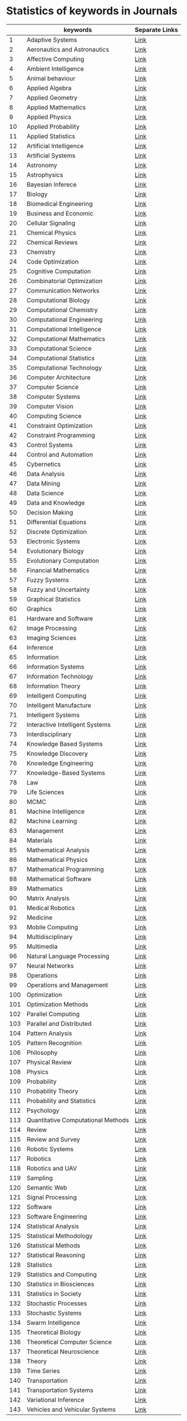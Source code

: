 # Statistics of keywords in Journals

| |keywords|Separate Links|
|-|-      |-             |
| 1 | Adaptive Systems | [Link](data/Journals/Statistics_Journals/Adaptive_Systems.md) |
| 2 | Aeronautics and Astronautics | [Link](data/Journals/Statistics_Journals/Aeronautics_and_Astronautics.md) |
| 3 | Affective Computing | [Link](data/Journals/Statistics_Journals/Affective_Computing.md) |
| 4 | Ambient Intelligence | [Link](data/Journals/Statistics_Journals/Ambient_Intelligence.md) |
| 5 | Animal behaviour | [Link](data/Journals/Statistics_Journals/Animal_behaviour.md) |
| 6 | Applied Algebra | [Link](data/Journals/Statistics_Journals/Applied_Algebra.md) |
| 7 | Applied Geometry | [Link](data/Journals/Statistics_Journals/Applied_Geometry.md) |
| 8 | Applied Mathematics | [Link](data/Journals/Statistics_Journals/Applied_Mathematics.md) |
| 9 | Applied Physics | [Link](data/Journals/Statistics_Journals/Applied_Physics.md) |
| 10 | Applied Probability | [Link](data/Journals/Statistics_Journals/Applied_Probability.md) |
| 11 | Applied Statistics | [Link](data/Journals/Statistics_Journals/Applied_Statistics.md) |
| 12 | Artificial Intelligence | [Link](data/Journals/Statistics_Journals/Artificial_Intelligence.md) |
| 13 | Artificial Systems | [Link](data/Journals/Statistics_Journals/Artificial_Systems.md) |
| 14 | Astronomy | [Link](data/Journals/Statistics_Journals/Astronomy.md) |
| 15 | Astrophysics | [Link](data/Journals/Statistics_Journals/Astrophysics.md) |
| 16 | Bayesian Inferece | [Link](data/Journals/Statistics_Journals/Bayesian_Inferece.md) |
| 17 | Biology | [Link](data/Journals/Statistics_Journals/Biology.md) |
| 18 | Biomedical Engineering | [Link](data/Journals/Statistics_Journals/Biomedical_Engineering.md) |
| 19 | Business and Economic | [Link](data/Journals/Statistics_Journals/Business_and_Economic.md) |
| 20 | Cellular Signaling | [Link](data/Journals/Statistics_Journals/Cellular_Signaling.md) |
| 21 | Chemical Physics | [Link](data/Journals/Statistics_Journals/Chemical_Physics.md) |
| 22 | Chemical Reviews | [Link](data/Journals/Statistics_Journals/Chemical_Reviews.md) |
| 23 | Chemistry | [Link](data/Journals/Statistics_Journals/Chemistry.md) |
| 24 | Code Optimization | [Link](data/Journals/Statistics_Journals/Code_Optimization.md) |
| 25 | Cognitive Computation | [Link](data/Journals/Statistics_Journals/Cognitive_Computation.md) |
| 26 | Combinatorial Optimization | [Link](data/Journals/Statistics_Journals/Combinatorial_Optimization.md) |
| 27 | Communication Networks | [Link](data/Journals/Statistics_Journals/Communication_Networks.md) |
| 28 | Computational Biology | [Link](data/Journals/Statistics_Journals/Computational_Biology.md) |
| 29 | Computational Chemistry | [Link](data/Journals/Statistics_Journals/Computational_Chemistry.md) |
| 30 | Computational Engineering | [Link](data/Journals/Statistics_Journals/Computational_Engineering.md) |
| 31 | Computational Intelligence | [Link](data/Journals/Statistics_Journals/Computational_Intelligence.md) |
| 32 | Computational Mathematics | [Link](data/Journals/Statistics_Journals/Computational_Mathematics.md) |
| 33 | Computational Science | [Link](data/Journals/Statistics_Journals/Computational_Science.md) |
| 34 | Computational Statistics | [Link](data/Journals/Statistics_Journals/Computational_Statistics.md) |
| 35 | Computational Technology | [Link](data/Journals/Statistics_Journals/Computational_Technology.md) |
| 36 | Computer Architecture | [Link](data/Journals/Statistics_Journals/Computer_Architecture.md) |
| 37 | Computer Science | [Link](data/Journals/Statistics_Journals/Computer_Science.md) |
| 38 | Computer Systems | [Link](data/Journals/Statistics_Journals/Computer_Systems.md) |
| 39 | Computer Vision | [Link](data/Journals/Statistics_Journals/Computer_Vision.md) |
| 40 | Computing Science | [Link](data/Journals/Statistics_Journals/Computing_Science.md) |
| 41 | Constraint Optimization | [Link](data/Journals/Statistics_Journals/Constraint_Optimization.md) |
| 42 | Constraint Programming | [Link](data/Journals/Statistics_Journals/Constraint_Programming.md) |
| 43 | Control Systems | [Link](data/Journals/Statistics_Journals/Control_Systems.md) |
| 44 | Control and Automation | [Link](data/Journals/Statistics_Journals/Control_and_Automation.md) |
| 45 | Cybernetics | [Link](data/Journals/Statistics_Journals/Cybernetics.md) |
| 46 | Data Analysis | [Link](data/Journals/Statistics_Journals/Data_Analysis.md) |
| 47 | Data Mining | [Link](data/Journals/Statistics_Journals/Data_Mining.md) |
| 48 | Data Science | [Link](data/Journals/Statistics_Journals/Data_Science.md) |
| 49 | Data and Knowledge | [Link](data/Journals/Statistics_Journals/Data_and_Knowledge.md) |
| 50 | Decision Making | [Link](data/Journals/Statistics_Journals/Decision_Making.md) |
| 51 | Differential Equations | [Link](data/Journals/Statistics_Journals/Differential_Equations.md) |
| 52 | Discrete Optimization | [Link](data/Journals/Statistics_Journals/Discrete_Optimization.md) |
| 53 | Electronic Systems | [Link](data/Journals/Statistics_Journals/Electronic_Systems.md) |
| 54 | Evolutionary Biology | [Link](data/Journals/Statistics_Journals/Evolutionary_Biology.md) |
| 55 | Evolutionary Computation | [Link](data/Journals/Statistics_Journals/Evolutionary_Computation.md) |
| 56 | Financial Mathematics | [Link](data/Journals/Statistics_Journals/Financial_Mathematics.md) |
| 57 | Fuzzy Systems | [Link](data/Journals/Statistics_Journals/Fuzzy_Systems.md) |
| 58 | Fuzzy and Uncertainty | [Link](data/Journals/Statistics_Journals/Fuzzy_and_Uncertainty.md) |
| 59 | Graphical Statistics | [Link](data/Journals/Statistics_Journals/Graphical_Statistics.md) |
| 60 | Graphics | [Link](data/Journals/Statistics_Journals/Graphics.md) |
| 61 | Hardware and Software | [Link](data/Journals/Statistics_Journals/Hardware_and_Software.md) |
| 62 | Image Processing | [Link](data/Journals/Statistics_Journals/Image_Processing.md) |
| 63 | Imaging Sciences | [Link](data/Journals/Statistics_Journals/Imaging_Sciences.md) |
| 64 | Inference | [Link](data/Journals/Statistics_Journals/Inference.md) |
| 65 | Information | [Link](data/Journals/Statistics_Journals/Information.md) |
| 66 | Information Systems | [Link](data/Journals/Statistics_Journals/Information_Systems.md) |
| 67 | Information Technology | [Link](data/Journals/Statistics_Journals/Information_Technology.md) |
| 68 | Information Theory | [Link](data/Journals/Statistics_Journals/Information_Theory.md) |
| 69 | Intelligent Computing | [Link](data/Journals/Statistics_Journals/Intelligent_Computing.md) |
| 70 | Intelligent Manufacture | [Link](data/Journals/Statistics_Journals/Intelligent_Manufacture.md) |
| 71 | Intelligent Systems | [Link](data/Journals/Statistics_Journals/Intelligent_Systems.md) |
| 72 | Interactive Intelligent Systems | [Link](data/Journals/Statistics_Journals/Interactive_Intelligent_Systems.md) |
| 73 | Interdisciplinary | [Link](data/Journals/Statistics_Journals/Interdisciplinary.md) |
| 74 | Knowledge Based Systems | [Link](data/Journals/Statistics_Journals/Knowledge_Based_Systems.md) |
| 75 | Knowledge Discovery | [Link](data/Journals/Statistics_Journals/Knowledge_Discovery.md) |
| 76 | Knowledge Engineering | [Link](data/Journals/Statistics_Journals/Knowledge_Engineering.md) |
| 77 | Knowledge-Based Systems | [Link](data/Journals/Statistics_Journals/Knowledge-Based_Systems.md) |
| 78 | Law | [Link](data/Journals/Statistics_Journals/Law.md) |
| 79 | Life Sciences | [Link](data/Journals/Statistics_Journals/Life_Sciences.md) |
| 80 | MCMC | [Link](data/Journals/Statistics_Journals/MCMC.md) |
| 81 | Machine Intelligence | [Link](data/Journals/Statistics_Journals/Machine_Intelligence.md) |
| 82 | Machine Learning | [Link](data/Journals/Statistics_Journals/Machine_Learning.md) |
| 83 | Management | [Link](data/Journals/Statistics_Journals/Management.md) |
| 84 | Materials | [Link](data/Journals/Statistics_Journals/Materials.md) |
| 85 | Mathematical Analysis | [Link](data/Journals/Statistics_Journals/Mathematical_Analysis.md) |
| 86 | Mathematical Physics | [Link](data/Journals/Statistics_Journals/Mathematical_Physics.md) |
| 87 | Mathematical Programming | [Link](data/Journals/Statistics_Journals/Mathematical_Programming.md) |
| 88 | Mathematical Software | [Link](data/Journals/Statistics_Journals/Mathematical_Software.md) |
| 89 | Mathematics | [Link](data/Journals/Statistics_Journals/Mathematics.md) |
| 90 | Matrix Analysis | [Link](data/Journals/Statistics_Journals/Matrix_Analysis.md) |
| 91 | Medical Robotics | [Link](data/Journals/Statistics_Journals/Medical_Robotics.md) |
| 92 | Medicine | [Link](data/Journals/Statistics_Journals/Medicine.md) |
| 93 | Mobile Computing | [Link](data/Journals/Statistics_Journals/Mobile_Computing.md) |
| 94 | Multidisciplinary | [Link](data/Journals/Statistics_Journals/Multidisciplinary.md) |
| 95 | Multimedia | [Link](data/Journals/Statistics_Journals/Multimedia.md) |
| 96 | Natural Language Processing | [Link](data/Journals/Statistics_Journals/Natural_Language_Processing.md) |
| 97 | Neural Networks | [Link](data/Journals/Statistics_Journals/Neural_Networks.md) |
| 98 | Operations | [Link](data/Journals/Statistics_Journals/Operations.md) |
| 99 | Operations and Management | [Link](data/Journals/Statistics_Journals/Operations_and_Management.md) |
| 100 | Optimization | [Link](data/Journals/Statistics_Journals/Optimization.md) |
| 101 | Optimization Methods | [Link](data/Journals/Statistics_Journals/Optimization_Methods.md) |
| 102 | Parallel Computing | [Link](data/Journals/Statistics_Journals/Parallel_Computing.md) |
| 103 | Parallel and Distributed | [Link](data/Journals/Statistics_Journals/Parallel_and_Distributed.md) |
| 104 | Pattern Analysis | [Link](data/Journals/Statistics_Journals/Pattern_Analysis.md) |
| 105 | Pattern Recognition | [Link](data/Journals/Statistics_Journals/Pattern_Recognition.md) |
| 106 | Philosophy | [Link](data/Journals/Statistics_Journals/Philosophy.md) |
| 107 | Physical Review | [Link](data/Journals/Statistics_Journals/Physical_Review.md) |
| 108 | Physics | [Link](data/Journals/Statistics_Journals/Physics.md) |
| 109 | Probability | [Link](data/Journals/Statistics_Journals/Probability.md) |
| 110 | Probability Theory | [Link](data/Journals/Statistics_Journals/Probability_Theory.md) |
| 111 | Probability and Statistics | [Link](data/Journals/Statistics_Journals/Probability_and_Statistics.md) |
| 112 | Psychology | [Link](data/Journals/Statistics_Journals/Psychology.md) |
| 113 | Quantitative Computational Methods | [Link](data/Journals/Statistics_Journals/Quantitative_Computational_Methods.md) |
| 114 | Review | [Link](data/Journals/Statistics_Journals/Review.md) |
| 115 | Review and Survey | [Link](data/Journals/Statistics_Journals/Review_and_Survey.md) |
| 116 | Robotic Systems | [Link](data/Journals/Statistics_Journals/Robotic_Systems.md) |
| 117 | Robotics | [Link](data/Journals/Statistics_Journals/Robotics.md) |
| 118 | Robotics and UAV | [Link](data/Journals/Statistics_Journals/Robotics_and_UAV.md) |
| 119 | Sampling | [Link](data/Journals/Statistics_Journals/Sampling.md) |
| 120 | Semantic Web | [Link](data/Journals/Statistics_Journals/Semantic_Web.md) |
| 121 | Signal Processing | [Link](data/Journals/Statistics_Journals/Signal_Processing.md) |
| 122 | Software | [Link](data/Journals/Statistics_Journals/Software.md) |
| 123 | Software Engineering | [Link](data/Journals/Statistics_Journals/Software_Engineering.md) |
| 124 | Statistical Analysis | [Link](data/Journals/Statistics_Journals/Statistical_Analysis.md) |
| 125 | Statistical Methodology | [Link](data/Journals/Statistics_Journals/Statistical_Methodology.md) |
| 126 | Statistical Methods | [Link](data/Journals/Statistics_Journals/Statistical_Methods.md) |
| 127 | Statistical Reasoning | [Link](data/Journals/Statistics_Journals/Statistical_Reasoning.md) |
| 128 | Statistics | [Link](data/Journals/Statistics_Journals/Statistics.md) |
| 129 | Statistics and Computing | [Link](data/Journals/Statistics_Journals/Statistics_and_Computing.md) |
| 130 | Statistics in Biosciences | [Link](data/Journals/Statistics_Journals/Statistics_in_Biosciences.md) |
| 131 | Statistics in Society | [Link](data/Journals/Statistics_Journals/Statistics_in_Society.md) |
| 132 | Stochastic Processes | [Link](data/Journals/Statistics_Journals/Stochastic_Processes.md) |
| 133 | Stochastic Systems | [Link](data/Journals/Statistics_Journals/Stochastic_Systems.md) |
| 134 | Swarm Intelligence | [Link](data/Journals/Statistics_Journals/Swarm_Intelligence.md) |
| 135 | Theoretical Biology | [Link](data/Journals/Statistics_Journals/Theoretical_Biology.md) |
| 136 | Theoretical Computer Science | [Link](data/Journals/Statistics_Journals/Theoretical_Computer_Science.md) |
| 137 | Theoretical Neuroscience | [Link](data/Journals/Statistics_Journals/Theoretical_Neuroscience.md) |
| 138 | Theory | [Link](data/Journals/Statistics_Journals/Theory.md) |
| 139 | Time Series | [Link](data/Journals/Statistics_Journals/Time_Series.md) |
| 140 | Transportation | [Link](data/Journals/Statistics_Journals/Transportation.md) |
| 141 | Transportation Systems | [Link](data/Journals/Statistics_Journals/Transportation_Systems.md) |
| 142 | Variational Inference | [Link](data/Journals/Statistics_Journals/Variational_Inference.md) |
| 143 | Vehicles and Vehicular Systems | [Link](data/Journals/Statistics_Journals/Vehicles_and_Vehicular_Systems.md) |
